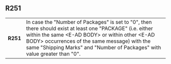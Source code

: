## R251
<table>
 <tr>
  <th>
   R251
  </th>
  <td>
   In case the "Number of Packages" is set to "0", then there should exist at least one "PACKAGE" (i.e. either within the same &lt;E-AD BODY&gt; or within other &lt;E-AD BODY&gt; occurrences of the same message) with the same "Shipping Marks" and "Number of Packages" with value greater than "0".
  </td>
 </tr>
</table>
